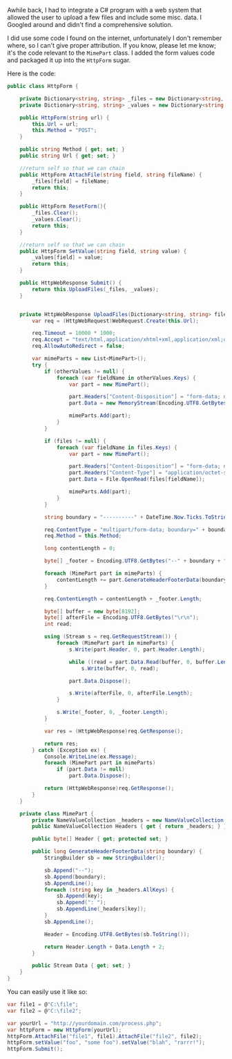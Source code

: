 <!--
author: JP Richardson
publish: Thu Mar 01 2012 03:42:27 GMT-0600 (CST)
status: publish
type: post
link: https://procbits.wordpress.com/2012/02/29/submittingposting-files-and-fields-to-an-http-form-using-c-net/
tags: C#
slug: 2012/02/29/submittingposting-files-and-fields-to-an-http-form-using-c-net
title: Submitting/Posting Files and Fields to an HTTP Form using C#/.NET 
-->



Awhile back, I had to integrate a C\# program with a web system that
allowed the user to upload a few files and include some misc. data. I
Googled around and didn't find a comprehensive solution.

I did use some code I found on the internet, unfortunately I don't
remember where, so I can't give proper attribution. If you know, please
let me know; it's the code relevant to the `MimePart` class. I added the
form values code and packaged it up into the `HttpForm` sugar.

Here is the code:

```csharp
public class HttpForm {

    private Dictionary<string, string> _files = new Dictionary<string, string>();
    private Dictionary<string, string> _values = new Dictionary<string, string>();

    public HttpForm(string url) {
        this.Url = url;
        this.Method = "POST";
    }

    public string Method { get; set; }
    public string Url { get; set; }

    //return self so that we can chain
    public HttpForm AttachFile(string field, string fileName) {
        _files[field] = fileName;
        return this;
    }

    public HttpForm ResetForm(){
        _files.Clear();
        _values.Clear();
        return this;
    }

    //return self so that we can chain
    public HttpForm SetValue(string field, string value) {
        _values[field] = value;
        return this;
    }

    public HttpWebResponse Submit() {
        return this.UploadFiles(_files, _values);
    }


    private HttpWebResponse UploadFiles(Dictionary<string, string> files, Dictionary<string, string> otherValues) {
        var req = (HttpWebRequest)WebRequest.Create(this.Url);

        req.Timeout = 10000 * 1000;
        req.Accept = "text/html,application/xhtml+xml,application/xml;q=0.9,*/*;q=0.8";
        req.AllowAutoRedirect = false;

        var mimeParts = new List<MimePart>();
        try {
            if (otherValues != null) {
                foreach (var fieldName in otherValues.Keys) {
                    var part = new MimePart();

                    part.Headers["Content-Disposition"] = "form-data; name=\"" + fieldName + "\"";
                    part.Data = new MemoryStream(Encoding.UTF8.GetBytes(otherValues[fieldName]));

                    mimeParts.Add(part);
                }
            }

            if (files != null) {
                foreach (var fieldName in files.Keys) {
                    var part = new MimePart();

                    part.Headers["Content-Disposition"] = "form-data; name=\"" + fieldName + "\"; filename=\"" + files[fieldName] + "\"";
                    part.Headers["Content-Type"] = "application/octet-stream";
                    part.Data = File.OpenRead(files[fieldName]);

                    mimeParts.Add(part);
                }
            }

            string boundary = "----------" + DateTime.Now.Ticks.ToString("x");

            req.ContentType = "multipart/form-data; boundary=" + boundary;
            req.Method = this.Method;

            long contentLength = 0;

            byte[] _footer = Encoding.UTF8.GetBytes("--" + boundary + "--\r\n");

            foreach (MimePart part in mimeParts) {
                contentLength += part.GenerateHeaderFooterData(boundary);
            }

            req.ContentLength = contentLength + _footer.Length;

            byte[] buffer = new byte[8192];
            byte[] afterFile = Encoding.UTF8.GetBytes("\r\n");
            int read;

            using (Stream s = req.GetRequestStream()) {
                foreach (MimePart part in mimeParts) {
                    s.Write(part.Header, 0, part.Header.Length);

                    while ((read = part.Data.Read(buffer, 0, buffer.Length)) > 0)
                        s.Write(buffer, 0, read);

                    part.Data.Dispose();

                    s.Write(afterFile, 0, afterFile.Length);
                }

                s.Write(_footer, 0, _footer.Length);
            }

            var res = (HttpWebResponse)req.GetResponse();

            return res;
        } catch (Exception ex) {
            Console.WriteLine(ex.Message);
            foreach (MimePart part in mimeParts)
                if (part.Data != null)
                    part.Data.Dispose();

            return (HttpWebResponse)req.GetResponse();
        }
    }

    private class MimePart {
        private NameValueCollection _headers = new NameValueCollection();
        public NameValueCollection Headers { get { return _headers; } }

        public byte[] Header { get; protected set; }

        public long GenerateHeaderFooterData(string boundary) {
            StringBuilder sb = new StringBuilder();

            sb.Append("--");
            sb.Append(boundary);
            sb.AppendLine();
            foreach (string key in _headers.AllKeys) {
                sb.Append(key);
                sb.Append(": ");
                sb.AppendLine(_headers[key]);
            }
            sb.AppendLine();

            Header = Encoding.UTF8.GetBytes(sb.ToString());

            return Header.Length + Data.Length + 2;
        }

        public Stream Data { get; set; }
    }
}
```

You can easily use it like so:

```csharp
var file1 = @"C:\file";
var file2 = @"C:\file2";

var yourUrl = "http://yourdomain.com/process.php";
var httpForm = new HttpForm(yourUrl);
httpForm.AttachFile("file1", file1).AttachFile("file2", file2);
httpForm.setValue("foo", "some foo").setValue("blah", "rarrr!");
httpForm.Submit();
```


